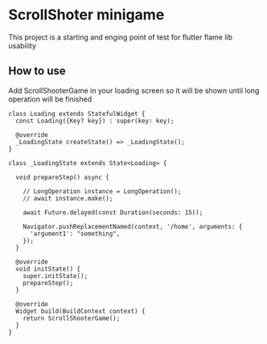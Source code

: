 # ScrollShoter minigame

This project is a starting and enging point of test for flutter flame lib usability

## How to use

Add ScrollShooterGame in your loading screen so it will be shown until long operation will be finished

```
class Loading extends StatefulWidget {
  const Loading({Key? key}) : super(key: key);

  @override
  _LoadingState createState() => _LoadingState();
}

class _LoadingState extends State<Loading> {

  void prepareStep() async {

    // LongOperation instance = LongOperation();
    // await instance.make();

    await Future.delayed(const Duration(seconds: 15));

    Navigator.pushReplacementNamed(context, '/home', arguments: {
      'argument1': "something",
    });
  }

  @override
  void initState() {
    super.initState();
    prepareStep();
  }

  @override
  Widget build(BuildContext context) {
    return ScrollShooterGame();
  }
}
```
